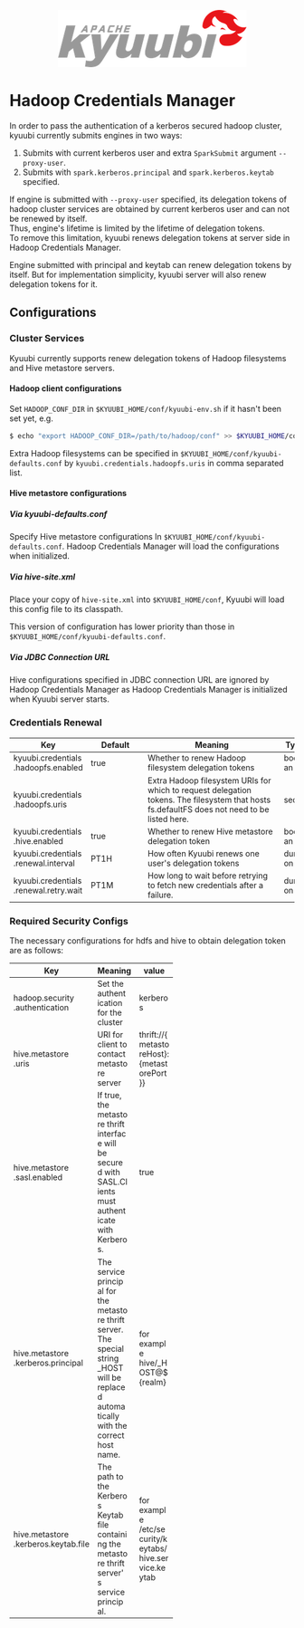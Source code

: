 <!--
 - Licensed to the Apache Software Foundation (ASF) under one or more
 - contributor license agreements.  See the NOTICE file distributed with
 - this work for additional information regarding copyright ownership.
 - The ASF licenses this file to You under the Apache License, Version 2.0
 - (the "License"); you may not use this file except in compliance with
 - the License.  You may obtain a copy of the License at
 -
 -   http://www.apache.org/licenses/LICENSE-2.0
 -
 - Unless required by applicable law or agreed to in writing, software
 - distributed under the License is distributed on an "AS IS" BASIS,
 - WITHOUT WARRANTIES OR CONDITIONS OF ANY KIND, either express or implied.
 - See the License for the specific language governing permissions and
 - limitations under the License.
 -->

<div align=center>

![](../imgs/kyuubi_logo.png)

</div>

# Hadoop Credentials Manager

In order to pass the authentication of a kerberos secured hadoop cluster, kyuubi currently submits 
engines in two ways:
1. Submits with current kerberos user and extra `SparkSubmit` argument `--proxy-user`.
2. Submits with `spark.kerberos.principal` and `spark.kerberos.keytab` specified.

If engine is submitted with `--proxy-user` specified, its delegation tokens of hadoop cluster 
services are obtained by current kerberos user and can not be renewed by itself.  
Thus, engine's lifetime is limited by the lifetime of delegation tokens.  
To remove this limitation, kyuubi renews delegation tokens at server side in Hadoop Credentials Manager.

Engine submitted with principal and keytab can renew delegation tokens by itself. 
But for implementation simplicity, kyuubi server will also renew delegation tokens for it.

## Configurations

### Cluster Services
Kyuubi currently supports renew delegation tokens of Hadoop filesystems and Hive metastore servers.

#### Hadoop client configurations
Set `HADOOP_CONF_DIR` in `$KYUUBI_HOME/conf/kyuubi-env.sh` if it hasn't been set yet, e.g.

```bash
$ echo "export HADOOP_CONF_DIR=/path/to/hadoop/conf" >> $KYUUBI_HOME/conf/kyuubi-env.sh
```
Extra Hadoop filesystems can be specified in `$KYUUBI_HOME/conf/kyuubi-defaults.conf`
by `kyuubi.credentials.hadoopfs.uris` in comma separated list.

#### Hive metastore configurations

##### Via kyuubi-defaults.conf
Specify Hive metastore configurations In `$KYUUBI_HOME/conf/kyuubi-defaults.conf`. Hadoop Credentials 
Manager will load the configurations when initialized.

##### Via hive-site.xml
Place your copy of `hive-site.xml` into `$KYUUBI_HOME/conf`, Kyuubi will load this config file to 
its classpath.

This version of configuration has lower priority than those in `$KYUUBI_HOME/conf/kyuubi-defaults.conf`.

##### Via JDBC Connection URL
Hive configurations specified in JDBC connection URL are ignored by Hadoop Credentials Manager as
Hadoop Credentials Manager is initialized when Kyuubi server starts.

### Credentials Renewal

Key | Default | Meaning | Type | Since
--- | --- | --- | --- | ---
kyuubi\.credentials<br>\.hadoopfs\.enabled|<div style='width: 65pt;word-wrap: break-word;white-space: normal'>true</div>|<div style='width: 170pt;word-wrap: break-word;white-space: normal'>Whether to renew Hadoop filesystem delegation tokens</div>|<div style='width: 30pt'>boolean</div>|<div style='width: 20pt'>1.4.0</div>
kyuubi\.credentials<br>\.hadoopfs\.uris|<div style='width: 65pt;word-wrap: break-word;white-space: normal'></div>|<div style='width: 170pt;word-wrap: break-word;white-space: normal'>Extra Hadoop filesystem URIs for which to request delegation tokens. The filesystem that hosts fs.defaultFS does not need to be listed here.</div>|<div style='width: 30pt'>seq</div>|<div style='width: 20pt'>1.4.0</div>
kyuubi\.credentials<br>\.hive\.enabled|<div style='width: 65pt;word-wrap: break-word;white-space: normal'>true</div>|<div style='width: 170pt;word-wrap: break-word;white-space: normal'>Whether to renew Hive metastore delegation token</div>|<div style='width: 30pt'>boolean</div>|<div style='width: 20pt'>1.4.0</div>
kyuubi\.credentials<br>\.renewal\.interval|<div style='width: 65pt;word-wrap: break-word;white-space: normal'>PT1H</div>|<div style='width: 170pt;word-wrap: break-word;white-space: normal'>How often Kyuubi renews one user's delegation tokens</div>|<div style='width: 30pt'>duration</div>|<div style='width: 20pt'>1.4.0</div>
kyuubi\.credentials<br>\.renewal\.retry\.wait|<div style='width: 65pt;word-wrap: break-word;white-space: normal'>PT1M</div>|<div style='width: 170pt;word-wrap: break-word;white-space: normal'>How long to wait before retrying to fetch new credentials after a failure.</div>|<div style='width: 30pt'>duration</div>|<div style='width: 20pt'>1.4.0</div>


### Required Security Configs

The necessary configurations for hdfs and hive to obtain delegation token are as follows:

Key | Meaning | value
--- | --- | ---
hadoop\.security<br>\.authentication|<div style='width: 40pt;word-wrap: break-word;white-space: normal'>Set the authentication for the cluster</div>|<div style='width: 40pt;word-wrap: break-word;white-space: normal'>kerberos</div>
hive\.metastore<br>\.uris|<div style='width: 40pt;word-wrap: break-word;white-space: normal'>URI for client to contact metastore server</div>|<div style='width: 40pt;word-wrap: break-word;white-space: normal'>thrift://{metastoreHost}:{metastorePort}}</div>
hive\.metastore<br>\.sasl\.enabled|<div style='width: 40pt;word-wrap: break-word;white-space: normal'>If true, the metastore thrift interface will be secured with SASL.Clients must authenticate with Kerberos.</div>|<div style='width: 40pt;word-wrap: break-word;white-space: normal'>true</div>
hive\.metastore<br>\.kerberos\.principal|<div style='width: 40pt;word-wrap: break-word;white-space: normal'>The service principal for the metastore thrift server. The special string _HOST will be replaced automatically with the correct host name.</div>|<div style='width: 40pt;word-wrap: break-word;white-space: normal'>for example hive/_HOST@${realm}</div>
hive\.metastore<br>\.kerberos\.keytab\.file|<div style='width: 40pt;word-wrap: break-word;white-space: normal'>The path to the Kerberos Keytab file containing the metastore thrift server's service principal.</div>|<div style='width: 40pt;word-wrap: break-word;white-space: normal'>for example /etc/security/keytabs/hive.service.keytab</div>
